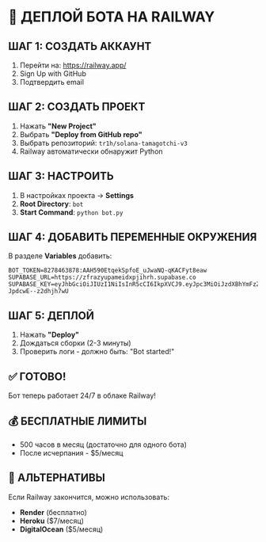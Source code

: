 # 🚀 ДЕПЛОЙ БОТА НА RAILWAY

## ШАГ 1: СОЗДАТЬ АККАУНТ

1. Перейти на: https://railway.app/
2. Sign Up with GitHub
3. Подтвердить email

## ШАГ 2: СОЗДАТЬ ПРОЕКТ

1. Нажать **"New Project"**
2. Выбрать **"Deploy from GitHub repo"**
3. Выбрать репозиторий: `tr1h/solana-tamagotchi-v3`
4. Railway автоматически обнаружит Python

## ШАГ 3: НАСТРОИТЬ

1. В настройках проекта → **Settings**
2. **Root Directory**: `bot`
3. **Start Command**: `python bot.py`

## ШАГ 4: ДОБАВИТЬ ПЕРЕМЕННЫЕ ОКРУЖЕНИЯ

В разделе **Variables** добавить:

```
BOT_TOKEN=8278463878:AAH590EtqekSpfoE_uJwaNQ-qKACFyt8eaw
SUPABASE_URL=https://zfrazyupameidxpjihrh.supabase.co
SUPABASE_KEY=eyJhbGciOiJIUzI1NiIsInR5cCI6IkpXVCJ9.eyJpc3MiOiJzdXBhYmFzZSIsInJlZiI6InpmcmF6eXVwYW1laWR4cGppaHJoIiwicm9sZSI6ImFub24iLCJpYXQiOjE3NTk5Mzc1NTAsImV4cCI6MjA3NTUxMzU1MH0.1EkMDqCNJoAjcJDh3Dd3yPfus-JpdcwE--z2dhjh7wU
```

## ШАГ 5: ДЕПЛОЙ

1. Нажать **"Deploy"**
2. Дождаться сборки (2-3 минуты)
3. Проверить логи - должно быть: "Bot started!"

## ✅ ГОТОВО!

Бот теперь работает 24/7 в облаке Railway!

## 💰 БЕСПЛАТНЫЕ ЛИМИТЫ

- 500 часов в месяц (достаточно для одного бота)
- После исчерпания - $5/месяц

## 🔧 АЛЬТЕРНАТИВЫ

Если Railway закончится, можно использовать:
- **Render** (бесплатно)
- **Heroku** ($7/месяц)
- **DigitalOcean** ($5/месяц)



